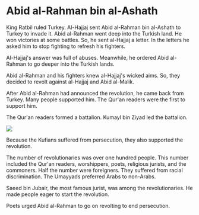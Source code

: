 Abid al-Rahman bin al-Ashath
============================

King Ratbil ruled Turkey. Al-Hajjaj sent Abid al-Rahman bin al-Ashath to
Turkey to invade it. Abid al-Rahman went deep into the Turkish land. He
won victories at some battles. So, he sent al-Hajjaj a letter. In the
letters he asked him to stop fighting to refresh his fighters.

Al-Hajjaj's answer was full of abuses. Meanwhile, he ordered Abid
al-Rahman to go deeper into the Turkish lands.

Abid al-Rahman and his fighters knew al-Hajjaj's wicked aims. So, they
decided to revolt against al-Hajjaj and Abid al-Malik.

After Abid al-Rahman had announced the revolution, he came back from
Turkey. Many people supported him. The Qur'an readers were the first to
support him.

The Qur'an readers formed a battalion. Kumayl bin Ziyad led the
battalion.

![](http://beta.al-islam.org/sites/default/files/pg6.jpg)

Because the Kufians suffered from persecution, they also supported the
revolution.

The number of revolutionaries was over one hundred people. This number
included the Qur'an readers, worshippers, poets, religious jurists, and
the commoners. Half the number were foreigners. They suffered from
racial discrimination. The Umayyads preferred Arabs to non-Arabs.

Saeed bin Jubair, the most famous jurist, was among the revolutionaries.
He made people eager to start the revolution.

Poets urged Abid al-Rahman to go on revolting to end persecution.


